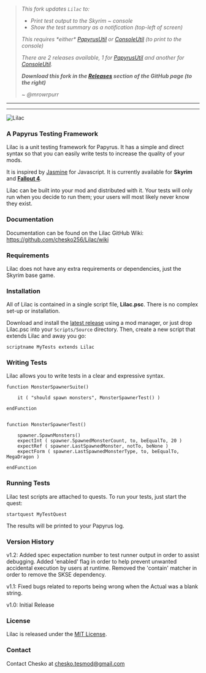 > _This fork updates `Lilac` to:_
> - _Print test output to the Skyrim ~ console_
> - _Show the test summary as a notification (top-left of screen)_
>
> _This requires \*either\* [PapyrusUtil][] or [ConsoleUtil][]_
> _(to print to the console)_
>
> _There are 2 releases available, 1 for [PapyrusUtil][] and another for [ConsoleUtil][]._
>
> _**Download this fork in the [Releases][] section of the GitHub page (to the right)**_
>
> _~ @mrowrpurr_

[PapyrusUtil]: https://www.nexusmods.com/skyrimspecialedition/mods/13048
[ConsoleUtil]: https://www.nexusmods.com/skyrimspecialedition/mods/24858
[Releases]: https://github.com/mrowrpurr/Lilac/releases

---
---

![Lilac](http://i.imgur.com/YzpYlCG.png "Lilac")
### A Papyrus Testing Framework

Lilac is a unit testing framework for Papyrus. It has a simple and direct syntax so that you can easily write tests to increase the quality of your mods.

It is inspired by [Jasmine](http://jasmine.github.io) for Javascript. It is currently available for **Skyrim** and **[Fallout 4](https://github.com/chesko256/LilacFO4)**.

Lilac can be built into your mod and distributed with it. Your tests will only run when you decide to run them; your users will most likely never know they exist.

### Documentation

Documentation can be found on the Lilac GitHub Wiki: https://github.com/chesko256/Lilac/wiki

### Requirements

Lilac does not have any extra requirements or dependencies, just the Skyrim base game.

### Installation
All of Lilac is contained in a single script file, **Lilac.psc**. There is no complex set-up or installation.

Download and install the [latest release](https://github.com/chesko256/Lilac/releases) using a mod manager, or just drop Lilac.psc into your `Scripts/Source` directory. Then, create a new script that extends Lilac and away you go:

    scriptname MyTests extends Lilac

### Writing Tests
Lilac allows you to write tests in a clear and expressive syntax.

    function MonsterSpawnerSuite()

        it ( "should spawn monsters", MonsterSpawnerTest() )

    endFunction


    function MonsterSpawnerTest()

        spawner.SpawnMonsters()
        expectInt ( spawner.SpawnedMonsterCount, to, beEqualTo, 20 )
        expectRef ( spawner.LastSpawnedMonster, notTo, beNone )
        expectForm ( spawner.LastSpawnedMonsterType, to, beEqualTo, MegaDragon )

    endFunction

### Running Tests
Lilac test scripts are attached to quests. To run your tests, just start the quest:
    
    startquest MyTestQuest

The results will be printed to your Papyrus log.

### Version History

v1.2: Added spec expectation number to test runner output in order to assist debugging. Added 'enabled' flag in order to help prevent unwanted accidental execution by users at runtime. Removed the 'contain' matcher in order to remove the SKSE dependency.

v1.1: Fixed bugs related to reports being wrong when the Actual was a blank string.

v1.0: Initial Release

### License
Lilac is released under the [MIT License](https://github.com/chesko256/Lilac/blob/master/MIT.LICENSE).

### Contact
Contact Chesko at chesko.tesmod@gmail.com
